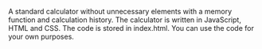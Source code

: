 A standard calculator without unnecessary elements with a memory function and calculation history. 
The calculator is written in JavaScript, HTML and CSS. The code is stored in index.html. You can use the code for your own purposes.
